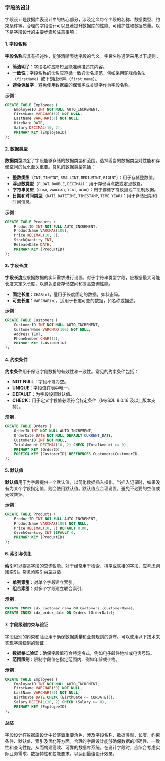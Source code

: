 ### 字段的设计

字段设计是数据库表设计中的核心部分，涉及定义每个字段的名称、数据类型、约束条件等。合理的字段设计可以显著提升数据库的性能、可维护性和数据质量。以下是字段设计的主要步骤和注意事项：

#### 1. 字段名称

**字段名称**应具有描述性，能够清晰表达字段的含义。字段名称通常采用以下规则：

- **简洁明了**：字段名称应简短且能准确描述其内容。
- **一致性**：字段名称的命名应遵循一致的命名规范，例如采用驼峰命名法（`firstName`）或下划线分隔（`first_name`）。
- **避免保留字**：避免使用数据库的保留字或关键字作为字段名称。

**示例**：
```sql
CREATE TABLE Employees (
    EmployeeID INT NOT NULL AUTO_INCREMENT,
    FirstName VARCHAR(50) NOT NULL,
    LastName VARCHAR(50) NOT NULL,
    HireDate DATE,
    Salary DECIMAL(10, 2),
    PRIMARY KEY (EmployeeID)
);
```

#### 2. 数据类型

**数据类型**决定了字段能够存储的数据类型和范围。选择适当的数据类型对性能和存储空间的优化至关重要。常见的数据类型包括：

- **整数类型**（`INT`, `TINYINT`, `SMALLINT`, `MEDIUMINT`, `BIGINT`）：用于存储整数值。
- **浮点数类型**（`FLOAT`, `DOUBLE`, `DECIMAL`）：用于存储浮点数或定点数值。
- **字符串类型**（`CHAR`, `VARCHAR`, `TEXT`, `BLOB`）：用于存储字符数据或二进制数据。
- **日期和时间类型**（`DATE`, `DATETIME`, `TIMESTAMP`, `TIME`, `YEAR`）：用于存储日期和时间信息。

**示例**：
```sql
CREATE TABLE Products (
    ProductID INT NOT NULL AUTO_INCREMENT,
    ProductName VARCHAR(100),
    Price DECIMAL(10, 2),
    StockQuantity INT,
    ReleaseDate DATE,
    PRIMARY KEY (ProductID)
);
```

#### 3. 字段长度

**字段长度**应根据数据的实际需求进行设置。对于字符串类型字段，应根据最大可能长度来定义长度，以避免浪费存储空间和提高查询性能。

- **固定长度**：`CHAR(n)`，适用于长度固定的数据，如状态码。
- **可变长度**：`VARCHAR(n)`，适用于长度可变的数据，如名称或描述。

**示例**：
```sql
CREATE TABLE Customers (
    CustomerID INT NOT NULL AUTO_INCREMENT,
    CustomerName VARCHAR(100) NOT NULL,
    Address TEXT,
    PhoneNumber CHAR(15),
    PRIMARY KEY (CustomerID)
);
```

#### 4. 约束条件

**约束条件**用于保证字段数据的有效性和一致性。常见的约束条件包括：

- **NOT NULL**：字段不能为空。
- **UNIQUE**：字段值在表中唯一。
- **DEFAULT**：为字段设置默认值。
- **CHECK**：用于定义字段值必须符合特定条件（MySQL 8.0.16 及以上版本支持）。

**示例**：
```sql
CREATE TABLE Orders (
    OrderID INT NOT NULL AUTO_INCREMENT,
    OrderDate DATE NOT NULL DEFAULT CURRENT_DATE,
    CustomerID INT NOT NULL,
    TotalAmount DECIMAL(10, 2) CHECK (TotalAmount >= 0),
    PRIMARY KEY (OrderID),
    FOREIGN KEY (CustomerID) REFERENCES Customers(CustomerID)
);
```

#### 5. 默认值

**默认值**用于为字段提供一个默认值，以简化数据插入操作。当插入记录时，如果没有为某个字段指定值，则会使用默认值。默认值应合理设置，避免不必要的空值或无效数据。

**示例**：
```sql
CREATE TABLE Products (
    ProductID INT NOT NULL AUTO_INCREMENT,
    ProductName VARCHAR(100) NOT NULL,
    Price DECIMAL(10, 2) DEFAULT 0.00,
    StockQuantity INT DEFAULT 0,
    PRIMARY KEY (ProductID)
);
```

#### 6. 索引与优化

**索引**可以提高字段的查询性能。对于经常用于检索、排序或联接的字段，应考虑创建索引。常见的索引类型包括：

- **单列索引**：对单个字段建立索引。
- **组合索引**：对多个字段建立联合索引。

**示例**：
```sql
CREATE INDEX idx_customer_name ON Customers (CustomerName);
CREATE INDEX idx_order_date ON Orders (OrderDate);
```

#### 7. 字段级别约束与验证

字段级别的约束和验证用于确保数据质量和业务规则的遵守。可以使用以下技术来实现字段级别的验证：

- **数据格式验证**：确保字段值符合特定格式，例如电子邮件地址或电话号码。
- **范围限制**：限制字段值在指定范围内，例如年龄或价格。

**示例**：
```sql
CREATE TABLE Employees (
    EmployeeID INT NOT NULL AUTO_INCREMENT,
    FirstName VARCHAR(50) NOT NULL,
    LastName VARCHAR(50) NOT NULL,
    BirthDate DATE CHECK (BirthDate <= CURDATE()),
    Salary DECIMAL(10, 2) CHECK (Salary >= 0),
    PRIMARY KEY (EmployeeID)
);
```

#### 总结

字段设计在数据库设计中扮演着重要角色，涉及字段名称、数据类型、长度、约束条件、默认值、索引及优化等方面。合理的字段设计能够确保数据的准确性、一致性和查询性能，从而构建高效、可靠的数据库系统。在设计字段时，应综合考虑实际业务需求、数据特性和性能要求，以达到最佳设计效果。